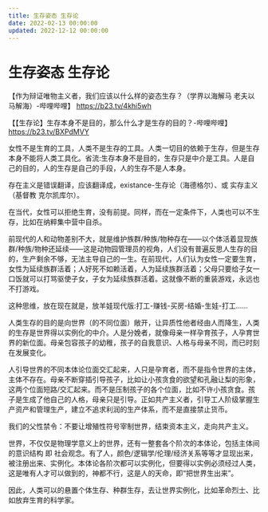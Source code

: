 ```yaml
---
title: 生存姿态 生存论
date: 2022-02-13 00:00:00
updated: 2022-12-12 00:00:00
---
```


# 生存姿态 生存论

【作为辩证唯物主义者，我们应该以什么样的姿态生存？（学界以海解马 老夫以马解海）-哔哩哔哩】 https://b23.tv/4khi5wh

【【生存论】生存本身不是目的，那么什么才是生存的目的？-哔哩哔哩】 https://b23.tv/BXPdMVY

女性不是生育的工具，人类不是生存的工具。人类一切目的依赖于生存，但是生存本身不能将人类工具化。省流:生存本身不是目的，生存只是中介是工具。人是自己的目的，人的生存是自己的手段，人的生存不是人本身。

存在主义是错误翻译，应该翻译成，existance-生存论（海德格尔）、或 实存主义（基督教 克尔凯库尔）。

在当代，女性可以拒绝生育，没有前提。同样，而在一定条件下，人类也可以不生存，比如在纳粹集中营中自杀。

前现代的人和动物差别不大，就是维护族群/种族/物种存在——以个体活着显现族群/种族/物种还延续——这是动物园管理员的视角，人们没有普遍反思人生存的目的，生产剩余不够，无法主导自己的一生。在前现代，人们认为女性一定要生育，女性为延续族群活着；人好死不如赖活着，人为延续族群活着；父母只要给子女一口饭就可以打骂驱使子女，子女为延续族群活着。这就像不断的重装游戏，永远也不打游戏。

这种思维，放在现在就是，放羊娃现代版:打工-赚钱-买房-结婚-生娃-打工……

人类生存的目的是向世界（的不同位面）敞开，让异质性他者经由人而降生，人类的生存是世界得以实例化的中介。人是分娩者，就像母亲一样孕育孩子，人孕育世界的新位面。母亲包容孩子的幼稚，孩子的自我意识、人格与母亲不同，而已时刻在发展变化。

人引导世界的不同本体论位面交汇起来，人只是孕育者，而不是指令世界的主体，主体不存在。母亲不断穿插引导孩子，比如让小孩贪食的欲望和孔融让梨的形象，这两个位面短路/交汇起来。而不是压制孩子的各个位面，比如不许小孩贪食。孩子是生成了他自己的人格，母亲只是引导。正如共产主义者，引导工人阶级掌握生产资产和管理生产，建立不追求利润的生产体系，而不是直接禁止货币。

我们的父性禁令：不要让增殖性符号宰制世界，结束资本主义，走向共产主义。

世界，不仅仅是物理学意义上的世界，还有一整套各个阶次的本体论，包括主体间的意识结构 即 社会观念。有了人，颜色/逻辑学/伦理/经济关系等等才显现出来，被注册出来、实例化。本体论各阶次都可以实例化，但要得以实例必须经过人类，这是唯有人才可以做到的，神都不行，这是人的天命，即“把世界生出来”。

因此，人类可以的悬置个体生存、种群生存，去让世界实例化，比如革命烈士、比如放弃生育的科学家。


